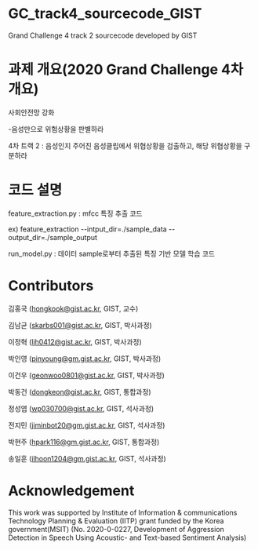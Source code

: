# GC_track4_sourcecode_GIST
Grand Challenge 4 track 2 sourcecode developed by GIST

# 과제 개요(2020 Grand Challenge 4차 개요)
사회안전망 강화

-음성만으로 위험상황을 판별하라

4차 트랙 2 : 음성인지	주어진 음성클립에서 위협상황을 검출하고, 해당 위협상황을 구분하라

# 코드 설명
feature_extraction.py : mfcc 특징 추출 코드

ex) feature_extraction --intput_dir=./sample_data --output_dir=./sample_output

run_model.py : 데이터 sample로부터 추출된 특징 기반 모델 학습 코드

# Contributors
김홍국 (hongkook@gist.ac.kr, GIST, 교수)

김남균 (skarbs001@gist.ac.kr, GIST, 박사과정)

이정혁 (ljh0412@gist.ac.kr, GIST, 박사과정)

박인영 (pinyoung@gm.gist.ac.kr, GIST, 박사과정)

이건우 (geonwoo0801@gist.ac.kr, GIST, 박사과정)

박동건 (dongkeon@gist.ac.kr, GIST, 통합과정)

정성엽 (wp030700@gist.ac.kr, GIST, 석사과정)

전지민 (jiminbot20@gm.gist.ac.kr, GIST, 석사과정)

박현주 (hpark116@gm.gist.ac.kr, GIST, 통합과정)

송일훈 (ilhoon1204@gm.gist.ac.kr, GIST, 석사과정)

# Acknowledgement
This work was supported by Institute of Information & communications Technology Planning & Evaluation (IITP) grant funded by the Korea government(MSIT) (No. 2020-0-0227, Development of Aggression Detection in Speech Using Acoustic- and Text-based Sentiment Analysis)
